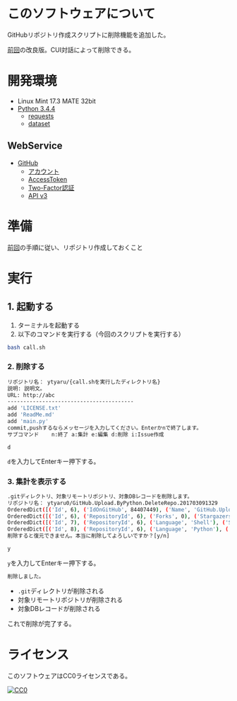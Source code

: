 ﻿# このソフトウェアについて

GitHubリポジトリ作成スクリプトに削除機能を追加した。

[前回]()の改良版。CUI対話によって削除できる。

# 開発環境

* Linux Mint 17.3 MATE 32bit
* [Python 3.4.4](https://www.python.org/downloads/release/python-344/)
    * [requests](http://requests-docs-ja.readthedocs.io/en/latest/)
    * [dataset](https://github.com/pudo/dataset)

## WebService

* [GitHub](https://github.com/)
    * [アカウント](https://github.com/join?source=header-home)
    * [AccessToken](https://github.com/settings/tokens)
    * [Two-Factor認証](https://github.com/settings/two_factor_authentication/intro)
    * [API v3](https://developer.github.com/v3/)

# 準備

[前回]()の手順に従い、リポジトリ作成しておくこと

# 実行

## 1. 起動する

1. ターミナルを起動する
1. 以下のコマンドを実行する（今回のスクリプトを実行する）

```sh
bash call.sh
```

### 2. 削除する

```sh
リポジトリ名： ytyaru/{call.shを実行したディレクトリ名}
説明: 説明文。
URL: http://abc
----------------------------------------
add 'LICENSE.txt'
add 'ReadMe.md'
add 'main.py'
commit,pushするならメッセージを入力してください。Enterかnで終了します。
サブコマンド    n:終了 a:集計 e:編集 d:削除 i:Issue作成
```

```
d
```

`d`を入力してEnterキー押下する。

### 3. 集計を表示する

```sh
.gitディレクトリ、対象リモートリポジトリ、対象DBレコードを削除します。
リポジトリ名： ytyaru0/GitHub.Upload.ByPython.DeleteRepo.201703091329
OrderedDict([('Id', 6), ('IdOnGitHub', 84407449), ('Name', 'GitHub.Upload.ByPython.DeleteRepo.201703091329'), ('Description', 'なんか適当な説明文。'), ('Homepage', 'http://abcdefg'), ('CreatedAt', '2017-03-09T06:39:51Z'), ('PushedAt', '2017-03-09T06:39:52Z'), ('UpdatedAt', '2017-03-09T06:39:51Z'), ('CheckedAt', '2017-03-09T06:39:55Z'), ('RepositoryId', None)])
OrderedDict([('Id', 6), ('RepositoryId', 6), ('Forks', 0), ('Stargazers', 0), ('Watchers', 0), ('Issues', 0)])
OrderedDict([('Id', 7), ('RepositoryId', 6), ('Language', 'Shell'), ('Size', 228)])
OrderedDict([('Id', 8), ('RepositoryId', 6), ('Language', 'Python'), ('Size', 14769)])
削除すると復元できません。本当に削除してよろしいですか？[y/n]
```

```sh
y
```

`y`を入力してEnterキー押下する。

```sh
削除しました。
```

* `.git`ディレクトリが削除される
* 対象リモートリポジトリが削除される
* 対象DBレコードが削除される

これで削除が完了する。

# ライセンス #

このソフトウェアはCC0ライセンスである。

[![CC0](http://i.creativecommons.org/p/zero/1.0/88x31.png "CC0")](http://creativecommons.org/publicdomain/zero/1.0/deed.ja)

